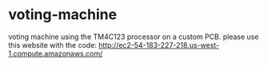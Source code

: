 # voting-machine
voting machine using the TM4C123 processor on a custom PCB. please use this website with the code: http://ec2-54-183-227-218.us-west-1.compute.amazonaws.com/
